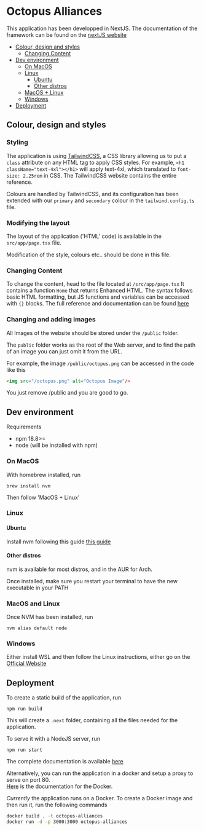 # Octopus Alliances
This application has been developped in NextJS. The documentation of the framework can be found on the [nextJS website](https://nextjs.org/docs)

- [Colour, design and styles](#colour-design-and-styles)
  - [Changing Content](#changing-content)
- [Dev environment](#dev-environment)
  - [On MacOS](#on-macos)
  - [Linux](#linux)
    - [Ubuntu](#ubuntu)
    - [Other distros](#other-distros)
  - [MacOS + Linux](#macos-and-linux)
  - [Windows](#windows)
- [Deployment](#deployment)

## Colour, design and styles

### Styling
The application is using [TailwindCSS](https://tailwindcss.com/docs/styling-with-utility-classes), a CSS library allowing us to put a `class` attribute on any HTML tag to apply CSS styles.
For example, `<h1 className="text-4xl"></h1>` will apply text-4xl, which translated to `font-size: 2.25rem` in CSS.
The TailwindCSS website contains the entire reference.

Colours are handled by TailwindCSS, and its configuration has been extended with our `primary` and `secondary` colour in the `tailwind.config.ts` file.


### Modifying the layout
The layout of the application ('HTML' code) is available in the `src/app/page.tsx` file.

Modification of the style, colours etc.. should be done in this file.

### Changing Content

To change the content, head to the file located at `/src/app/page.tsx`
It contains a function `Home` that returns Enhanced HTML.
The syntax follows basic HTML formatting, but JS functions and variables can be accessed with `{}` blocks.
The full reference and documentation can be found [here](https://www.typescriptlang.org/docs/handbook/jsx.html)

### Changing and adding images

All Images of the website should be stored under the `/public` folder.

The `public` folder works as the root of the Web server, and to find the path of an image you can just omit it from the URL.

For example, the image `/public/octopus.png` can be accessed in the code like this
```html
<img src="/octopus.png" alt="Octopus Image"/>
```
You just remove /public and you are good to go.

## Dev environment
Requirements
-   npm 18.8>=
-   node (will be installed with npm)

### On MacOS
With homebrew installed, run
```
brew install nvm
```

Then follow 'MacOS + Linux'
### Linux

#### Ubuntu
Install nvm following this guide [this guide](https://github.com/nvm-sh/nvm?tab=readme-ov-file#installing-and-updating)

#### Other distros
nvm is available for most distros, and in the AUR for Arch.

Once installed, make sure you restart your terminal to have the new executable in your PATH

### MacOS and Linux
Once NVM has been installed, run 
```
nvm alias default node
```

### Windows
Either install WSL and then follow the Linux instructions, either go on the [Official Website](https://docs.npmjs.com/downloading-and-installing-node-js-and-npm)

## Deployment 

To create a static build of the application, run 
```
npm run build
```
This will create a `.next` folder, containing all the files needed for the application.

To serve it with a NodeJS server, run
```
npm run start
```
The complete documentation is available [here](https://nextjs.org/docs/pages/building-your-application/deploying#nodejs-server) 

Alternatively, you can run the application in a docker and setup a proxy to serve on port 80.  
[Here](https://nextjs.org/docs/pages/building-your-application/deploying#docker-image) is the documentation for the Docker.

*Currently* the application runs on a Docker.
To create a Docker image and then run it, run the following commands

```bash
docker build . -t octopus-alliances
docker run -d -p 3000:3000 octopus-alliances
```

